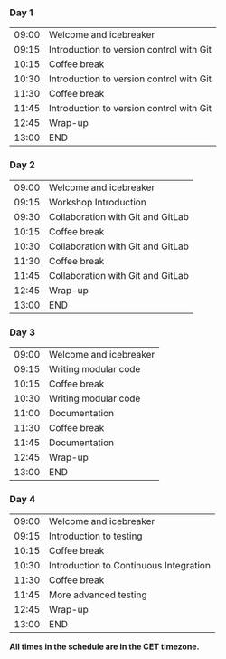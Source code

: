 <div class="row">
  <div class="col-md-6">
    <h3>Day 1 </h3>
    <table class="table table-striped">
      <tr> <td>09:00</td> <td>Welcome and icebreaker </td> </tr>
      <tr> <td>09:15</td>  <td>Introduction to version control with Git </td> </tr>
      <tr> <td>10:15</td>  <td>Coffee break</td> </tr>
      <tr> <td>10:30</td>  <td>Introduction to version control with Git </td> </tr>
      <tr> <td>11:30</td>  <td>Coffee break</td> </tr>
      <tr> <td>11:45</td>  <td>Introduction to version control with Git </td> </tr>
      <tr> <td>12:45</td>  <td>Wrap-up</td> </tr>
      <tr> <td>13:00</td>  <td>END</td> </tr>
    </table>
  </div>
  <div class="col-md-6">
    <h3>Day 2</h3>
    <table class="table table-striped">
      <tr> <td>09:00</td>  <td>Welcome and icebreaker</td> </tr>
      <tr> <td>09:15</td>  <td>Workshop Introduction</td> </tr>
      <tr> <td>09:30</td>  <td>Collaboration with Git and GitLab</td> </tr>
      <tr> <td>10:15</td>  <td>Coffee break</td> </tr>
      <tr> <td>10:30</td>  <td>Collaboration with Git and GitLab</td> </tr>
      <tr> <td>11:30</td>  <td>Coffee break</td> </tr>
      <tr> <td>11:45</td>  <td>Collaboration with Git and GitLab</td> </tr>
      <tr> <td>12:45</td>  <td>Wrap-up</td> </tr>
      <tr> <td>13:00</td>  <td>END</td> </tr>
    </table>
  </div>
  <div class="col-md-6">
    <h3>Day 3</h3>
    <table class="table table-striped">
      <tr> <td>09:00</td> <td>Welcome and icebreaker </td> </tr>
      <tr> <td>09:15</td>  <td>Writing modular code </td> </tr>
      <tr> <td>10:15</td>  <td>Coffee break</td> </tr>
      <tr> <td>10:30</td>  <td>Writing modular code </td> </tr>
      <tr> <td>11:00</td>  <td>Documentation</td> </tr>
      <tr> <td>11:30</td>  <td>Coffee break </td> </tr>
      <tr> <td>11:45</td>  <td>Documentation </td> </tr>
      <tr> <td>12:45</td>  <td>Wrap-up</td> </tr>
      <tr> <td>13:00</td>  <td>END</td> </tr>
    </table>
  </div>
  <div class="col-md-6">
    <h3>Day 4</h3>
    <table class="table table-striped">
      <tr> <td>09:00</td> <td>Welcome and icebreaker </td> </tr>
      <tr> <td>09:15</td>  <td>Introduction to testing </td> </tr>
      <tr> <td>10:15</td>  <td>Coffee break</td> </tr>
      <tr> <td>10:30</td>  <td>Introduction to Continuous Integration</td> </tr>
      <tr> <td>11:30</td>  <td>Coffee break </td> </tr>
      <tr> <td>11:45</td>  <td>More advanced testing </td> </tr>
      <tr> <td>12:45</td>  <td>Wrap-up</td> </tr>
      <tr> <td>13:00</td>  <td>END</td> </tr>
    </table>
  </div>
</div>

<p><b>All times in the schedule are in the CET timezone.</b></p>
